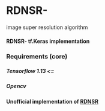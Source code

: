 # RDNSR-
image super resolution algorithm 

#### RDNSR- tf.Keras implementation

### Requirements (core)
##### Tensorflow 1.13 <=
##### Opencv

#### Unofficial implementation of [RDNSR](https://arxiv.org/pdf/1802.08797.pdf)

